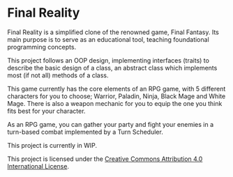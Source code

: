 # Final Reality

Final Reality is a simplified clone of the renowned game, Final Fantasy. Its main purpose is to
serve as an educational tool, teaching foundational programming concepts.

This project follows an OOP design, implementing interfaces (traits) to describe the basic design of a class, an abstract class which implements most (if not all) methods of a class. 

This game currently has the core elements of an RPG game, with 5 different characters for you to choose; Warrior, Paladin, Ninja, Black Mage and White Mage. There is also a weapon mechanic for you to equip the one you think fits best for your character. 

As an RPG game, you can gather your party and fight your enemies in a turn-based combat implemented by a Turn Scheduler.

This project is currently in WIP.

This project is licensed under the
[Creative Commons Attribution 4.0 International License](https://creativecommons.org/licenses/by/4.0/).